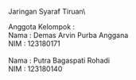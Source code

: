 Jaringan Syaraf Tiruan\

Anggota Kelompok :\
Nama  : Demas Arvin Purba Anggana\
NIM   : 123180171\
\
Nama  : Putra Bagaspati Rohadi\
NIM   : 123180140
